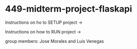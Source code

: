 # 449-midterm-project-flaskapi

Instructions on ho to SETUP project
->


Instructions on how to RUN project
-> 

group members: Jose Morales and Luis Venegas
